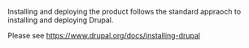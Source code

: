 Installing and deploying the product follows the standard appraoch to installing and deploying Drupal.

Please see https://www.drupal.org/docs/installing-drupal
